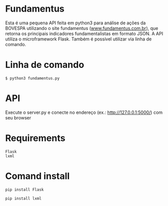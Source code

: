 # Fundamentus
Esta é uma pequena API feita em python3 para análise de ações da BOVESPA utilizando o site fundamentus (www.fundamentus.com.br), que retorna os 
principais indicadores fundamentalistas em formato JSON.
A API utiliza o microframework Flask.
Também é possível utilizar via linha de comando.

# Linha de comando
    $ python3 fundamentus.py

# API
Execute o server.py e conecte no endereço (ex.: http://127.0.0.1:5000/) com seu browser

# Requirements
    Flask
    lxml
    
# Comand install

   `pip install Flask`
   
   `pip install lxml`
